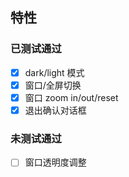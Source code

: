 ## 特性
### 已测试通过
- [x] dark/light 模式
- [x] 窗口/全屏切换
- [x] 窗口 zoom in/out/reset
- [x] 退出确认对话框
### 未测试通过
- [ ] 窗口透明度调整